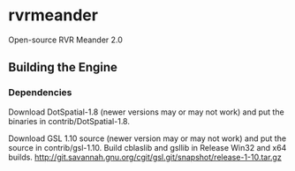 # rvrmeander

Open-source RVR Meander 2.0

## Building the Engine

### Dependencies

Download DotSpatial-1.8 (newer versions may or may not work) and put the binaries in
contrib/DotSpatial-1.8.

Download GSL 1.10 source (newer version may or may not work) and put the source in
contrib/gsl-1.10.  Build cblaslib and gsllib in Release Win32 and x64 builds.
http://git.savannah.gnu.org/cgit/gsl.git/snapshot/release-1-10.tar.gz

